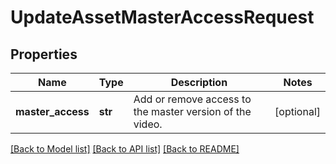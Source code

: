 # UpdateAssetMasterAccessRequest

## Properties
Name | Type | Description | Notes
------------ | ------------- | ------------- | -------------
**master_access** | **str** | Add or remove access to the master version of the video. | [optional] 

[[Back to Model list]](../README.md#documentation-for-models) [[Back to API list]](../README.md#documentation-for-api-endpoints) [[Back to README]](../README.md)


